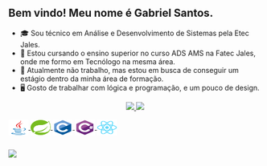 ﻿## Bem vindo! Meu nome é Gabriel Santos.

- 🎓 Sou técnico em Análise e Desenvolvimento de Sistemas pela Etec Jales.
- 📘 Estou cursando o ensino superior no curso ADS AMS na Fatec Jales, onde me formo em Tecnólogo na mesma área.
- 🔎 Atualmente não trabalho, mas estou em busca de conseguir um estágio dentro da minha área de formação.
- 🖥️ Gosto de trabalhar com lógica e programação, e um pouco de design.

<div align="center">
  <a href="https://github.com/gabrielsantos578/">
  <img height="165em" src="https://github-readme-stats.vercel.app/api?username=gabrielsantos578&show_icons=true&theme=dark&include_all_commits=true&count_private=true"/>
  <img height="165em" src="https://github-readme-stats.vercel.app/api/top-langs/?username=gabrielsantos578&layout=compact&langs_count=7&theme=dark"/>
</div>

<div style="display: inline_block"><br>
  <img align="center" alt="Java logo" height="30" width="40" src="https://raw.githubusercontent.com/devicons/devicon/master/icons/java/java-original.svg">
  <img align="center" alt="Spring logo" height="30" width="40" src="https://raw.githubusercontent.com/devicons/devicon/master/icons/spring/spring-original.svg">
  <img align="center" alt="C logo" height="30" width="40" src="https://raw.githubusercontent.com/devicons/devicon/master/icons/c/c-original.svg">
  <img align="center" alt="C# logo" height="30" width="40" src="https://raw.githubusercontent.com/devicons/devicon/master/icons/csharp/csharp-original.svg">
  <img align="center" alt="React logo" height="30" width="40" src="https://raw.githubusercontent.com/devicons/devicon/master/icons/react/react-original.svg">
</div>

##
 
<div> 
  <a href="https://www.linkedin.com/in/gabriel-santos-664a38270/" target="_blank"><img src="https://img.shields.io/badge/-LinkedIn-%230077B5?style=for-the-badge&logo=linkedin&logoColor=white" target="_blank"></a>  
  </div>
